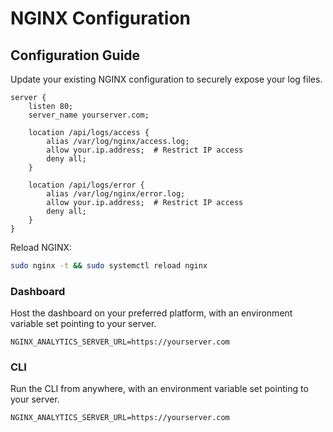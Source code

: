 # NGINX Configuration

## Configuration Guide

Update your existing NGINX configuration to securely expose your log files.

```nginx
server {
    listen 80;
    server_name yourserver.com;

    location /api/logs/access {
        alias /var/log/nginx/access.log;
        allow your.ip.address;  # Restrict IP access
        deny all;
    }

    location /api/logs/error {
        alias /var/log/nginx/error.log;
        allow your.ip.address;  # Restrict IP access
        deny all;
    }
}
```

Reload NGINX:

```bash
sudo nginx -t && sudo systemctl reload nginx
```

### Dashboard

Host the dashboard on your preferred platform, with an environment variable set pointing to your server.

```env
NGINX_ANALYTICS_SERVER_URL=https://yourserver.com
```

### CLI

Run the CLI from anywhere, with an environment variable set pointing to your server.

```env
NGINX_ANALYTICS_SERVER_URL=https://yourserver.com
```
